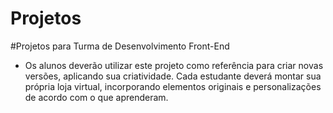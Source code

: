 # Projetos
#Projetos para Turma de Desenvolvimento Front-End
- Os alunos deverão utilizar este projeto como referência para criar novas versões, aplicando sua criatividade. Cada estudante deverá montar sua própria loja virtual, incorporando elementos originais e personalizações de acordo com o que aprenderam.

